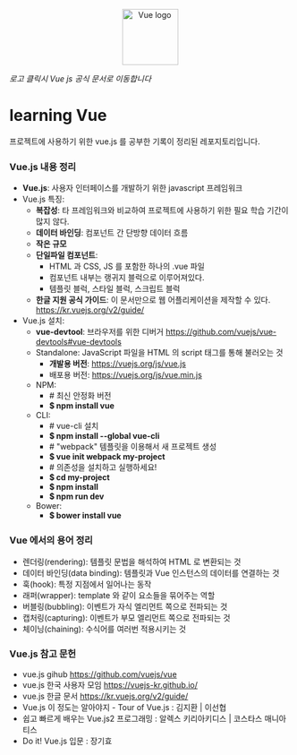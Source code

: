 <p align="center"><a href="https://vuejs.org" target="_blank"><img width="100" src="https://vuejs.org/images/logo.png" alt="Vue logo"></a></p>

_로고 클릭시 Vue js 공식 문서로 이동합니다_

# learning Vue

프로젝트에 사용하기 위한 vue.js 를 공부한 기록이 정리된 레포지토리입니다.

### Vue.js 내용 정리

* **Vue.js**: 사용자 인터페이스를 개발하기 위한 javascript 프레임워크
* Vue.js 특징:
  * **복잡성**: 타 프레임워크와 비교하여 프로젝트에 사용하기 위한 필요 학습 기간이 많지 않다.
  * **데이터 바인딩**: 컴포넌트 간 단방향 데이터 흐름
  * **작은 규모**
  * **단일파일 컴포넌트**:
    * HTML 과 CSS, JS 를 포함한 하나의 .vue 파일
    * 컴포넌트 내부는 랭귀지 블럭으로 이루어져있다.
    * 템플릿 블럭, 스타일 블럭, 스크립트 블럭
  * **한글 지원 공식 가이드**: 이 문서만으로 웹 어플리케이션을 제작할 수 있다. <https://kr.vuejs.org/v2/guide/>
* Vue.js 설치:
  * **vue-devtool**: 브라우저를 위한 디버거 <https://github.com/vuejs/vue-devtools#vue-devtools>
  * Standalone: JavaScript 파일을 HTML 의 script 태그를 통해 불러오는 것
    * **개발용 버전**: <https://vuejs.org/js/vue.js>
    * 배포용 버전: <https://vuejs.org/js/vue.min.js>
  * NPM:
    * \# 최신 안정화 버전
    * **$ npm install vue**
  * CLI:
    * \# vue-cli 설치
    * **$ npm install --global vue-cli**
    * \# "webpack" 템플릿을 이용해서 새 프로젝트 생성
    * **$ vue init webpack my-project**
    * \# 의존성을 설치하고 실행하세요!
    * **$ cd my-project**
    * **$ npm install**
    * **$ npm run dev**
  * Bower:
    * **$ bower install vue**

### Vue 에서의 용어 정리

* 렌더링(rendering): 템플릿 문법을 해석하여 HTML 로 변환되는 것
* 데이터 바인딩(data binding): 템플릿과 Vue 인스턴스의 데이터를 연결하는 것
* 훅(hook): 특정 지점에서 일어나는 동작
* 래퍼(wrapper): template 와 같이 요소들을 묶어주는 역할
* 버블링(bubbling): 이벤트가 자식 엘리먼트 쪽으로 전파되는 것
* 캡처링(capturing): 이벤트가 부모 엘리먼트 쪽으로 전파되는 것
* 체이닝(chaining): 수식어를 여러번 적용시키는 것

### Vue.js 참고 문헌

* vue.js gihub <https://github.com/vuejs/vue>
* vue.js 한국 사용자 모임 <https://vuejs-kr.github.io/>
* vue.js 한글 문서 <https://kr.vuejs.org/v2/guide/>
* Vue.js 이 정도는 알아야지 - Tour of Vue.js : 김지환 | 이선협
* 쉽고 빠르게 배우는 Vue.js2 프로그래밍 : 알렉스 키리아키디스 | 코스타스 매니아티스
* Do it! Vue.js 입문 : 장기효
